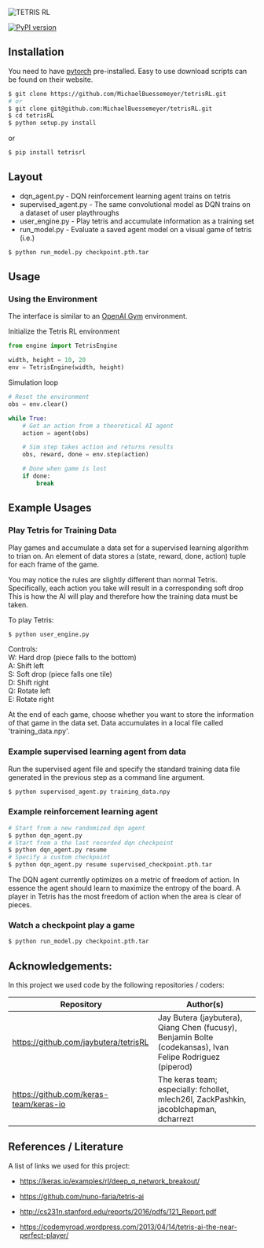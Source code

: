 ![TETRIS RL](https://github.com/jaybutera/tetris-environment/blob/master/tetrisRL_logo.png)

[![PyPI
version](https://badge.fury.io/py/tetrisrl.svg)](https://badge.fury.io/py/tetrisrl)

## Installation

You need to have [pytorch](http://pytorch.org/) pre-installed. Easy to use
download scripts can be found on their website.

```bash
$ git clone https://github.com/MichaelBuessemeyer/tetrisRL.git
# or
$ git clone git@github.com:MichaelBuessemeyer/tetrisRL.git
$ cd tetrisRL
$ python setup.py install
```

or

```bash
$ pip install tetrisrl
```

## Layout

- dqn_agent.py - DQN reinforcement learning agent trains on tetris
- supervised_agent.py - The same convolutional model as DQN trains on a dataset of user playthroughs
- user_engine.py - Play tetris and accumulate information as a training set
- run_model.py - Evaluate a saved agent model on a visual game of tetris (i.e.)

```bash
$ python run_model.py checkpoint.pth.tar
```

## Usage

### Using the Environment

The interface is similar to an [OpenAI Gym](https://gym.openai.com/docs) environment.

Initialize the Tetris RL environment

```python
from engine import TetrisEngine

width, height = 10, 20
env = TetrisEngine(width, height)
```

Simulation loop

```python
# Reset the environment
obs = env.clear()

while True:
    # Get an action from a theoretical AI agent
    action = agent(obs)

    # Sim step takes action and returns results
    obs, reward, done = env.step(action)

    # Done when game is lost
    if done:
        break
```

## Example Usages

### Play Tetris for Training Data

Play games and accumulate a data set for a supervised learning algorithm to
trian on. An element of data stores a
(state, reward, done, action) tuple for each frame of the game.

You may notice the rules are slightly different than normal Tetris.
Specifically, each action you take will result in a corresponding soft drop
This is how the AI will play and therefore how the training data must be taken.

To play Tetris:

```bash
$ python user_engine.py
```

Controls:  
W: Hard drop (piece falls to the bottom)  
A: Shift left  
S: Soft drop (piece falls one tile)  
D: Shift right  
Q: Rotate left  
E: Rotate right

At the end of each game, choose whether you want to store the information of
that game in the data set. Data accumulates in a local file called 'training_data.npy'.

### Example supervised learning agent from data

Run the supervised agent file and specify the standard training data file generated in the previous step as a command
line argument.

```bash
$ python supervised_agent.py training_data.npy
```

### Example reinforcement learning agent

```bash
# Start from a new randomized dqn agent
$ python dqn_agent.py
# Start from a the last recorded dqn checkpoint
$ python dqn_agent.py resume
# Specify a custom checkpoint
$ python dqn_agent.py resume supervised_checkpoint.pth.tar
```

The DQN agent currently optimizes on a metric of freedom of action. In essence the agent should learn to maximize
the entropy of the board. A player in Tetris has the most freedom of action when the area is clear of pieces.

### Watch a checkpoint play a game

```bash
$ python run_model.py checkpoint.pth.tar
```

## Acknowledgements:

In this project we used code by the following repositories / coders:

| Repository                             | Author(s)                                                                                                 |
| -------------------------------------- | --------------------------------------------------------------------------------------------------------- |
| <https://github.com/jaybutera/tetrisRL>  | Jay Butera (jaybutera), Qiang Chen (fucusy), Benjamin Bolte (codekansas), Ivan Felipe Rodriguez (piperod) |
| <https://github.com/keras-team/keras-io> | The keras team; especially: fchollet, mlech26l, ZackPashkin, jacoblchapman, dcharrezt                     |

## References / Literature

A list of links we used for this project:

- <https://keras.io/examples/rl/deep_q_network_breakout/>

- <https://github.com/nuno-faria/tetris-ai>

- <http://cs231n.stanford.edu/reports/2016/pdfs/121_Report.pdf>

- <https://codemyroad.wordpress.com/2013/04/14/tetris-ai-the-near-perfect-player/>